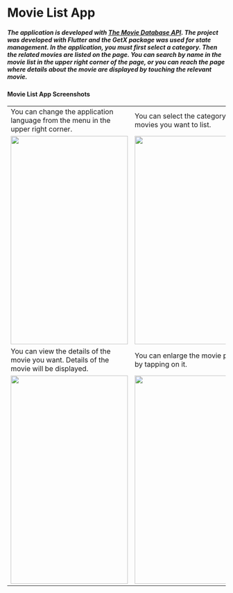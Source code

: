 # Movie List App

##### The application is developed with [The Movie Database API](https://developers.themoviedb.org/3/getting-started/introduction). The project was developed with Flutter and the GetX package was used for state management. In the application, you must first select a category. Then the related movies are listed on the page. You can search by name in the movie list in the upper right corner of the page, or you can reach the page where details about the movie are displayed by touching the relevant movie.

#### Movie List App Screenshots

<table>
  <tr>
     <td>You can change the application language from the menu in the upper right corner.</td>
     <td>You can select the category whose movies you want to list.</td>
     <td>The movies in the selected category are listed. You can search from the top right corner.</td>
  
     
  </tr>
  <tr>
    <td><img src="https://user-images.githubusercontent.com/69725753/216848462-dba5e3fa-c369-4d93-b47b-f6a0dd8d3386.png" width=270 height=480></td>
    <td><img src="https://user-images.githubusercontent.com/69725753/216847829-0a8be115-0c9f-41e8-8745-a14cc96d5cc6.png" width=270 height=480></td>
    <td><img src="https://user-images.githubusercontent.com/69725753/216847834-87b2dd2a-945e-432e-81a7-c055afb9fa20.png" width=270 height=480></td>
  </tr>
    <tr>
     <td>You can view the details of the movie you want. Details of the movie will be displayed.</td>
     <td>You can enlarge the movie poster by tapping on it.</td>
     <td>You can search by typing your keyword. You must enter a minimum of 2 characters.</td>
     
     
  </tr>
  <tr>
    <td><img src="https://user-images.githubusercontent.com/69725753/216847833-45f448ba-8c77-4f28-990f-eb6958d2596a.png" width=270 height=480></td>
    <td><img src="https://user-images.githubusercontent.com/69725753/216847838-01dea583-0585-4aac-b272-d6ab00267a33.png" width=270 height=480></td>
    <td><img src="https://user-images.githubusercontent.com/69725753/216847839-6a48dc0d-9d4c-41af-89c4-785b6d67659d.png" width=270 height=480></td>
  </tr>
 </table>
